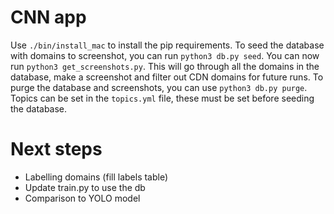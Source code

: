 # CNN app

Use `./bin/install_mac` to install the pip requirements. To seed the database with domains to screenshot, you can run `python3 db.py seed`. You can now run `python3 get_screenshots.py`. This will go through all the domains in the database, make a screenshot and filter out CDN domains for future runs. To purge the database and screenshots, you can use `python3 db.py purge`. Topics can be set in the `topics.yml` file, these must be set before seeding the database.

# Next steps

- Labelling domains (fill labels table)
- Update train.py to use the db
- Comparison to YOLO model